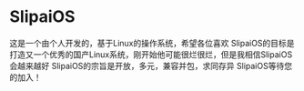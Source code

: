 # SlipaiOS
这是一个由个人开发的，基于Linux的操作系统，希望各位喜欢
SlipaiOS的目标是打造又一个优秀的国产Linux系统，刚开始他可能很烂很烂，但是我相信SlipaiOS会越来越好
SlipaiOS的宗旨是开放，多元，兼容并包，求同存异
SlipaiOS等待您的加入！
